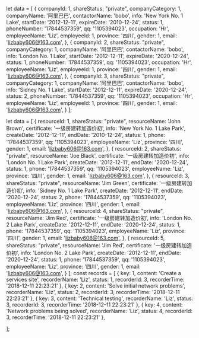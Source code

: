 let data = [
  {
    companyId: 1,
    shareStatus: "private",
    companyCategory: 1,
    companyName: '阿里巴巴',
    contactorName: 'bobo',
    info: 'New York No. 1 Lake',
    startDate: '2012-12-11',
    expireDate: '2010-12-24',
    status: 1,
    phoneNumber: '17844537359',
    qq: '1105394023',
    occupation: 'Hr',
    employeeName: 'Liz',
    employeeId: 1,
    province: '四川',
    gender: 1,
    email: 'lizbaby606@163.com',
  },
  {
    companyId: 2,
    shareStatus: "private",
    companyCategory: 1,
    companyName: '阿里巴巴',
    contactorName: 'bobo',
    info: 'London No. 1 Lake',
    startDate: '2012-12-11',
    expireDate: '2020-12-24',
    status: 1,
    phoneNumber: '17844537359',
    qq: '1105394023',
    occupation: 'Hr',
    employeeName: 'Liz',
    employeeId: 1,
    province: '四川',
    gender: 1,
    email: 'lizbaby606@163.com',
  },
  {
    companyId: 3,
    shareStatus: "private",
    companyCategory: 1,
    companyName: '阿里巴巴',
    contactorName: 'bobo',
    info: 'Sidney No. 1 Lake',
    startDate: '2012-12-11',
    expireDate: '2020-12-24',
    status: 2,
    phoneNumber: '17844537359',
    qq: '1105394023',
    occupation: 'Hr',
    employeeName: 'Liz',
    employeeId: 1,
    province: '四川',
    gender: 1,
    email: 'lizbaby606@163.com',
  }
];

let data = [
  {
    resourceId: 1,
    shareStatus: "private",
    resourceName: 'John Brown',
    certificate: '一级房建转加造价初',
    info: 'New York No. 1 Lake Park',
    createDate: '2012-12-11',
    endDate: '2010-12-24',
    status: 1,
    phone: '17844537359',
    qq: '1105394023',
    employeeName: 'Liz',
    province: '四川',
    gender: 1,
    email: 'lizbaby606@163.com',
  },
  {
    resourceId: 2,
    shareStatus: "private",
    resourceName: 'Joe Black',
    certificate: '一级房建转加造价初',
    info: 'London No. 1 Lake Park',
    createDate: '2012-12-11',
    endDate: '2020-12-24',
    status: 1,
    phone: '17844537359',
    qq: '1105394023',
    employeeName: 'Liz',
    province: '四川',
    gender: 1,
    email: 'lizbaby606@163.com',
  },
  {
    resourceId: 3,
    shareStatus: "private",
    resourceName: 'Jim Green',
    certificate: '一级房建转加造价初',
    info: 'Sidney No. 1 Lake Park',
    createDate: '2012-12-11',
    endDate: '2020-12-24',
    status: 2,
    phone: '17844537359',
    qq: '1105394023',
    employeeName: 'Liz',
    province: '四川',
    gender: 1,
    email: 'lizbaby606@163.com',
  },
  {
    resourceId: 4,
    shareStatus: "private",
    resourceName: 'Jim Red',
    certificate: '一级房建转加造价初',
    info: 'London No. 2 Lake Park',
    createDate: '2012-12-11',
    endDate: '2020-12-24',
    status: 1,
    phone: '17844537359',
    qq: '1105394023',
    employeeName: 'Liz',
    province: '四川',
    gender: 1,
    email: 'lizbaby606@163.com',
  },
  {
    resourceId: 5,
    shareStatus: "private",
    resourceName: 'Jim Red',
    certificate: '一级房建转加造价初',
    info: 'London No. 2 Lake Park',
    createDate: '2012-12-11',
    endDate: '2020-12-24',
    status: 1,
    phone: '17844537359',
    qq: '1105394023',
    employeeName: 'Liz',
    province: '四川',
    gender: 1,
    email: 'lizbaby606@163.com',
  }
];
const records = [
  {
    key: 1,
    content: 'Create a services site',
    recorderName: 'Liz',
    status: 1,
    recorderId: 3,
    recorderTime: '2018-12-11 22:23:21'
  },
  {
    key: 2,
    content: 'Solve initial network problems',
    recorderName: 'Liz',
    status: 2,
    recorderId: 3,
    recorderTime: '2018-12-11 22:23:21'
  },
  {
    key: 3,
    content: 'Technical testing',
    recorderName: 'Liz',
    status: 3,
    recorderId: 3,
    recorderTime: '2018-12-11 22:23:21'
  },
  {
    key: 4,
    content: 'Network problems being solved',
    recorderName: 'Liz',
    status: 4,
    recorderId: 3,
    recorderTime: '2018-12-11 22:23:21'
  },

];
